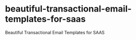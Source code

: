 # beautiful-transactional-email-templates-for-saas
Beautiful Transactional Email Templates for SAAS
